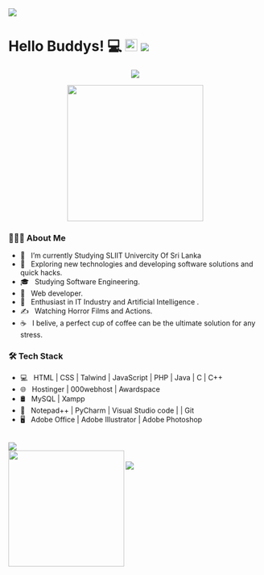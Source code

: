 <img src="https://user-images.githubusercontent.com/73097560/115834477-dbab4500-a447-11eb-908a-139a6edaec5c.gif">
<h1> Hello Buddys! 💻  <img src = "https://media2.giphy.com/media/QssGEmpkyEOhBCb7e1/giphy.gif?cid=ecf05e47a0n3gi1bfqntqmob8g9aid1oyj2wr3ds3mg700bl&rid=giphy.gif" width = 24px>
  <img src="https://user-images.githubusercontent.com/73097560/115834477-dbab4500-a447-11eb-908a-139a6edaec5c.gif"></h1>

<p align='center'>
<img src="https://readme-typing-svg.herokuapp.com?color=%2336BCF7&size=25&center=true&vCenter=true&width=433&height=75&lines=I'm+Chandula+Jeewantha;Web+Developing+Student;Computer+Application+Assistant;SLIIT;%40Chandulajeewantha2003">
</p>
<p align='center'>
<img src="https://media.giphy.com/media/QvpqTCiEcwtvx6wwJK/giphy.gif" width="270" height="270" frameBorder="0" class="giphy-embed" allowFullScreen></img></p>

<h3> 👨🏻‍💻 About Me </h3>

- 🔭 &nbsp; I’m currently Studying SLIIT Univercity Of Sri Lanka
- 🤔 &nbsp; Exploring new technologies and developing software solutions and quick hacks.
- 🎓 &nbsp; Studying Software Engineering.
- 💼 &nbsp; Web developer.
- 🌱 &nbsp; Enthusiast in IT Industry and Artificial Intelligence .
- ✍️ &nbsp; Watching Horror Films and Actions.
- ☕ &nbsp; I belive, a perfect cup of coffee can be the ultimate solution for any stress. 

<h3>🛠 Tech Stack</h3>

- 💻 &nbsp; HTML | CSS | Talwind | JavaScript | PHP | Java | C | C++
- 🌐 &nbsp; Hostinger | 000webhost | Awardspace
- 🛢 &nbsp; MySQL | Xampp
- 🔧 &nbsp; Notepad++ | PyCharm | Visual Studio code | | Git
- 🖥 &nbsp; Adobe Office | Adobe Illustrator | Adobe Photoshop 

<br>

<img src="https://user-images.githubusercontent.com/73097560/115834477-dbab4500-a447-11eb-908a-139a6edaec5c.gif">
<br>

<img align='left' src="https://media.giphy.com/media/M9gbBd9nbDrOTu1Mqx/giphy.gif" width="230">
<h3><img src="https://readme-typing-svg.herokuapp.com?color=%23F7F7F7&size=21&center=true&vCenter=true&width=650&height=100&lines=A+Student+%F0%9F%91%A8%F0%9F%8F%BB%E2%80%8D%F0%9F%8E%93+and+a+Programming+Enthusiast+%F0%9F%91%A9%E2%80%8D%F0%9F%92%BB+from+Sri+Lanka"></h3>

